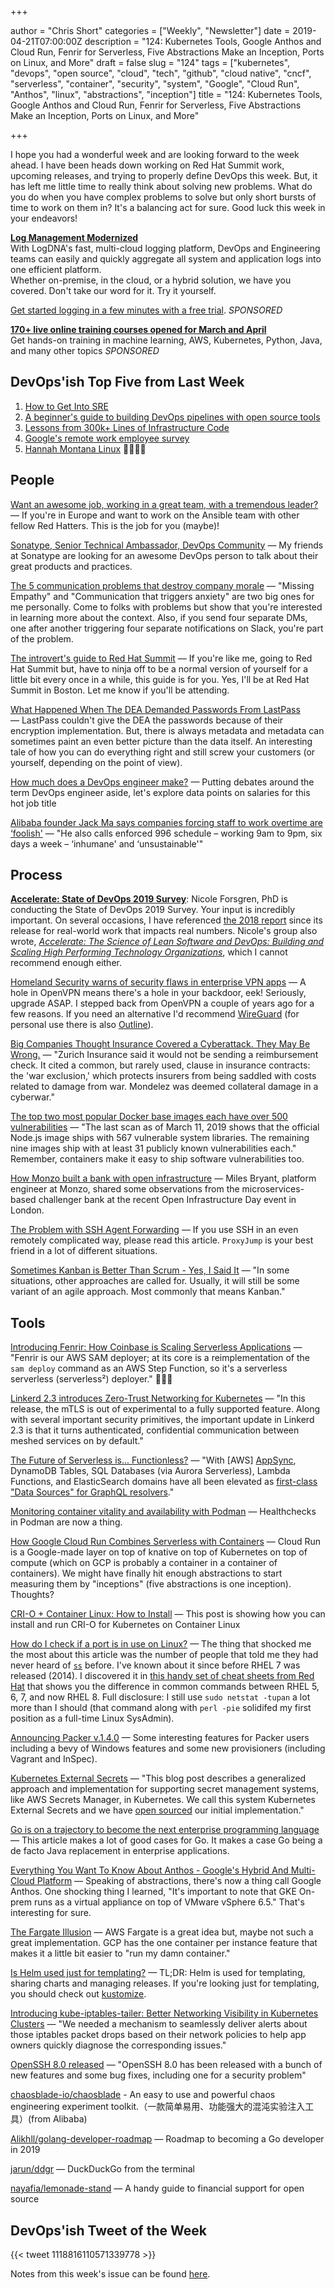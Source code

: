 +++

author = "Chris Short"
categories = ["Weekly", "Newsletter"]
date = 2019-04-21T07:00:00Z
description = "124: Kubernetes Tools, Google Anthos and Cloud Run, Fenrir for Serverless, Five Abstractions Make an Inception, Ports on Linux, and More"
draft = false
slug = "124"
tags = ["kubernetes", "devops", "open source", "cloud", "tech", "github", "cloud native", "cncf", "serverless", "container", "security", "system", "Google", "Cloud Run", "Anthos", "linux", "abstractions", "inception"]
title = "124: Kubernetes Tools, Google Anthos and Cloud Run, Fenrir for Serverless, Five Abstractions Make an Inception, Ports on Linux, and More"

+++

I hope you had a wonderful week and are looking forward to the week ahead. I have been heads down working on Red Hat Summit work, upcoming releases, and trying to properly define DevOps this week. But, it has left me little time to really think about solving new problems. What do you do when you have complex problems to solve but only short bursts of time to work on them in? It's a balancing act for sure. Good luck this week in your endeavors!

[**Log Management Modernized**](https://logdna.com/sign-up/?utm_medium=Syndication&utm_campaign=DevOpsish&utm_source=DevOpsish)  
With LogDNA's fast, multi-cloud logging platform, DevOps and Engineering teams can easily and quickly aggregate all system and application logs into one efficient platform.  
Whether on-premise, in the cloud, or a hybrid solution, we have you covered. Don't take our word for it. Try it yourself.

[Get started logging in a few minutes with a free trial](https://logdna.com/sign-up/?utm_medium=Syndication&utm_campaign=DevOpsish&utm_source=DevOpsish). *SPONSORED*

[**170+ live online training courses opened for March and April**](https://www.oreilly.com/pub/cpc/213941)  
Get hands-on training in machine learning, AWS, Kubernetes, Python, Java, and many other topics *SPONSORED*


## DevOps'ish Top Five from Last Week

1. [How to Get Into SRE](https://blog.alicegoldfuss.com/how-to-get-into-sre/)
1. [A beginner's guide to building DevOps pipelines with open source tools](https://opensource.com/article/19/4/devops-pipeline)
1. [Lessons from 300k+ Lines of Infrastructure Code](https://www.infoq.com/presentations/infrastructure-cookbook)
1. [Google's remote work employee survey](https://www.fastcompany.com/90329043/exclusive-google-asked-100000-employees-about-remote-work-this-is-what-they-learned)
1. [Hannah Montana Linux](http://hannahmontana.sourceforge.net/) 👀🤣🤣🤣

## People

[Want an awesome job, working in a great team, with a tremendous leader?](https://social.icims.com/viewjob/pt1553611085158445da) — If you're in Europe and want to work on the Ansible team with other fellow Red Hatters. This is the job for you (maybe)!

[Sonatype, Senior Technical Ambassador, DevOps Community](https://jobs.lever.co/sonatype/eb80a45e-dd73-4cc2-beae-58f2d4b937b2) — My friends at Sonatype are looking for an awesome DevOps person to talk about their great products and practices.

[The 5 communication problems that destroy company morale](https://qz.com/work/1587170/the-five-types-of-communication-problems-that-destroy-company-morale/) — "Missing Empathy" and "Communication that triggers anxiety" are two big ones for me personally. Come to folks with problems but show that you're interested in learning more about the context. Also, if you send four separate DMs, one after another triggering four separate notifications on Slack, you're part of the problem.

[The introvert's guide to Red Hat Summit](https://www.redhat.com/en/blog/introverts-guide-red-hat-summit) — If you're like me, going to Red Hat Summit but, have to ninja off to be a normal version of yourself for a little bit every once in a while, this guide is for you. Yes, I'll be at Red Hat Summit in Boston. Let me know if you'll be attending.

[What Happened When The DEA Demanded Passwords From LastPass](https://www.forbes.com/sites/thomasbrewster/2019/04/10/what-happened-when-the-dea-demanded-passwords-from-lastpass/#190345307ebe) — LastPass couldn't give the DEA the passwords because of their encryption implementation. But, there is always metadata and metadata can sometimes paint an even better picture than the data itself. An interesting tale of how you can do everything right and still screw your customers (or yourself, depending on the point of view).

[How much does a DevOps engineer make?](https://enterprisersproject.com/article/2019/4/devops-engineer-salary) — Putting debates around the term DevOps engineer aside, let's explore data points on salaries for this hot job title

[Alibaba founder Jack Ma says companies forcing staff to work overtime are ‘foolish'](https://www.scmp.com/news/china/society/article/3006127/alibaba-founder-jack-ma-says-companies-forcing-staff-work) — "He also calls enforced 996 schedule – working 9am to 9pm, six days a week – ‘inhumane' and ‘unsustainable'"

## Process

[**Accelerate: State of DevOps 2019 Survey**](https://google.qualtrics.com/jfe/form/SV_0v2VZMeA2Eha365?sp=5):  Nicole Forsgren, PhD is conducting the State of DevOps 2019 Survey. Your input is incredibly important. On several occasions, I have referenced [the 2018 report](https://cloudplatformonline.com/2018-state-of-devops.html) since its release for real-world work that impacts real numbers. Nicole's group also wrote, [*Accelerate: The Science of Lean Software and DevOps: Building and Scaling High Performing Technology Organizations*](https://amzn.to/2Xnc5S2), which I cannot recommend enough either.

[Homeland Security warns of security flaws in enterprise VPN apps](https://techcrunch.com/2019/04/12/enterprise-security-flaws/) — A hole in OpenVPN means there's a hole in your backdoor, eek! Seriously, upgrade ASAP. I stepped back from OpenVPN a couple of years ago for a few reasons. If you need an alternative I'd recommend [WireGuard](https://www.wireguard.com/) (for personal use there is also [Outline](https://getoutline.org/)).

[Big Companies Thought Insurance Covered a Cyberattack. They May Be Wrong.](https://www.nytimes.com/2019/04/15/technology/cyberinsurance-notpetya-attack.html) — "Zurich Insurance said it would not be sending a reimbursement check. It cited a common, but rarely used, clause in insurance contracts: the 'war exclusion,' which protects insurers from being saddled with costs related to damage from war. Mondelez was deemed collateral damage in a cyberwar."

[The top two most popular Docker base images each have over 500 vulnerabilities](https://snyk.io/blog/the-top-two-most-popular-docker-base-images-each-have-over-500-vulnerabilities/) — "The last scan as of March 11, 2019 shows that the official Node.js image ships with 567 vulnerable system libraries. The remaining nine images ship with at least 31 publicly known vulnerabilities each." Remember, containers make it easy to ship software vulnerabilities too.

[How Monzo built a bank with open infrastructure](https://www.computerworlduk.com/open-source/how-monzo-built-bank-with-open-infrastructure-3695090/) — Miles Bryant, platform engineer at Monzo, shared some observations from the microservices-based challenger bank at the recent Open Infrastructure Day event in London.

[The Problem with SSH Agent Forwarding](https://defn.io/2019/04/12/ssh-forwarding/) — If you use SSH in an even remotely complicated way, please read this article. `ProxyJump` is your best friend in a lot of different situations.

[Sometimes Kanban is Better Than Scrum - Yes, I Said It](https://www.mountaingoatsoftware.com/blog/when-kanban-is-the-better-choice) — "In some situations, other approaches are called for. Usually, it will still be some variant of an agile approach. Most commonly that means Kanban."

## Tools

[Introducing Fenrir: How Coinbase is Scaling Serverless Applications](https://blog.coinbase.com/introducing-fenrir-how-coinbase-is-scaling-serverless-applications-9ba6e3a74761) — "Fenrir is our AWS SAM deployer; at its core is a reimplementation of the `sam deploy` command as an AWS Step Function, so it's a serverless serverless (serverless²) deployer." 🤯🤯🤯

[Linkerd 2.3 introduces Zero-Trust Networking for Kubernetes](https://hub.packtpub.com/linkerd-2-3-introduces-zero-trust-networking-for-kubernetes/) — "In this release, the mTLS is out of experimental to a fully supported feature. Along with several important security primitives, the important update in Linkerd 2.3 is that it turns authenticated, confidential communication between meshed services on by default."

[The Future of Serverless is... Functionless?](https://www.stackery.io/blog/future-of-serverless/) — "With [AWS] [AppSync](https://aws.amazon.com/appsync/), DynamoDB Tables, SQL Databases (via Aurora Serverless), Lambda Functions, and ElasticSearch domains have all been elevated as [first-class "Data Sources" for GraphQL resolvers](https://docs.aws.amazon.com/appsync/latest/devguide/tutorials.html)."

[Monitoring container vitality and availability with Podman](https://developers.redhat.com/blog/2019/04/18/monitoring-container-vitality-and-availability-with-podman/) — Healthchecks in Podman are now a thing.

[How Google Cloud Run Combines Serverless with Containers](https://thenewstack.io/how-google-cloud-run-combines-serverless-with-containers/) — Cloud Run is a Google-made layer on top of knative on top of Kubernetes on top of compute (which on GCP is probably a container in a container of containers). We might have finally hit enough abstractions to start measuring them by "inceptions" (five abstractions is one inception). Thoughts?

[CRI-O + Container Linux: How to Install](https://edenmal.moe/post/2018/CRI-O-Container-Linux-How-to-Install/) — This post is showing how you can install and run CRI-O for Kubernetes on Container Linux

[How do I check if a port is in use on Linux?](https://www.cyberciti.biz/faq/how-do-i-check-if-a-port-is-in-use-on-linux/) — The thing that shocked me the most about this article was the number of people that told me they had never heard of [`ss`](https://linux.die.net/man/8/ss) before. I've known about it since before RHEL 7 was released (2014). I discovered it in [this handy set of cheat sheets from Red Hat](https://access.redhat.com/articles/1189123) that shows you the difference in common commands between RHEL 5, 6, 7, and now RHEL 8. Full disclosure: I still use `sudo netstat -tupan` a lot more than I should (that command along with `perl -pie` solidifed my first position as a full-time Linux SysAdmin).

[Announcing Packer v.1.4.0](https://www.hashicorp.com/blog/announcing-packer-v-1-4-0) — Some interesting features for Packer users including a bevy of Windows features and some new provisioners (including Vagrant and InSpec).

[Kubernetes External Secrets](https://godaddy.github.io/2019/04/16/kubernetes-external-secrets/) — "This blog post describes a generalized approach and implementation for supporting secret management systems, like AWS Secrets Manager, in Kubernetes. We call this system Kubernetes External Secrets and we have [open sourced](https://github.com/godaddy/kubernetes-external-secrets) our initial implementation."

[Go is on a trajectory to become the next enterprise programming language](https://hackernoon.com/go-is-on-a-trajectory-to-become-the-next-enterprise-programming-language-3b75d70544e) — This article makes a lot of good cases for Go. It makes a case Go being a de facto Java replacement in enterprise applications.

[Everything You Want To Know About Anthos - Google's Hybrid And Multi-Cloud Platform](https://www.forbes.com/sites/janakirammsv/2019/04/14/everything-you-want-to-know-about-anthos-googles-hybrid-and-multi-cloud-platform/#30ed8c965b66) — Speaking of abstractions, there's now a thing call Google Anthos. One shocking thing I learned, "It's important to note that GKE On-prem runs as a virtual appliance on top of VMware vSphere 6.5." That's interesting for sure.

[The Fargate Illusion](https://leebriggs.co.uk/blog/2019/04/13/the-fargate-illusion.html) — AWS Fargate is a great idea but, maybe not such a great implementation. GCP has the one container per instance feature that makes it a little bit easier to "run my damn container."

[Is Helm used just for templating?](https://learnk8s.io/helm-templating-kubernetes-yaml/) — TL;DR: Helm is used for templating, sharing charts and managing releases. If you're looking just for templating, you should check out [kustomize](https://github.com/kubernetes-sigs/kustomize).

[Introducing kube-iptables-tailer: Better Networking Visibility in Kubernetes Clusters](https://kubernetes.io/blog/2019/04/19/introducing-kube-iptables-tailer/) — "We needed a mechanism to seamlessly deliver alerts about those iptables packet drops based on their network policies to help app owners quickly diagnose the corresponding issues."

[OpenSSH 8.0 released](https://lwn.net/Articles/786236/) — "OpenSSH 8.0 has been released with a bunch of new features and some bug fixes, including one for a security problem"

[chaosblade-io/chaosblade](https://github.com/chaosblade-io/chaosblade) - An easy to use and powerful chaos engineering experiment toolkit.（一款简单易用、功能强大的混沌实验注入工具）(from Alibaba)

[Alikhll/golang-developer-roadmap](https://github.com/Alikhll/golang-developer-roadmap) — Roadmap to becoming a Go developer in 2019

[jarun/ddgr](https://github.com/jarun/ddgr) — DuckDuckGo from the terminal

[nayafia/lemonade-stand](https://github.com/nayafia/lemonade-stand) — A handy guide to financial support for open source

## DevOps'ish Tweet of the Week

{{< tweet 1118816110571339778 >}}

Notes from this week's issue can be found [here](./notes/).

